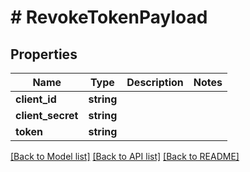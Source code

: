 # # RevokeTokenPayload

## Properties

Name | Type | Description | Notes
------------ | ------------- | ------------- | -------------
**client_id** | **string** |  |
**client_secret** | **string** |  |
**token** | **string** |  |

[[Back to Model list]](../../README.md#models) [[Back to API list]](../../README.md#endpoints) [[Back to README]](../../README.md)
